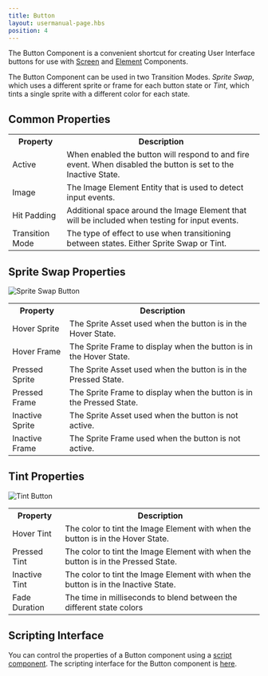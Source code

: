```yaml
---
title: Button
layout: usermanual-page.hbs
position: 4
---
```


The Button Component is a convenient shortcut for creating User Interface buttons for use with [Screen][1] and [Element][2] Components.

The Button Component can be used in two Transition Modes. *Sprite Swap*, which uses a different sprite or frame for each button state or *Tint*, which tints a single sprite with a different color for each state.

## Common Properties

<table class="table table-striped">
    <col class="property-name"></col>
    <col class="property-description"></col>
    <tr><th>Property</th><th>Description</th></tr>
    <tr><td>Active</td><td>When enabled the button will respond to and fire event. When disabled the button is set to the Inactive State.</td></tr>
    <tr><td>Image</td><td>The Image Element Entity that is used to detect input events.</td></tr>
    <tr><td>Hit Padding</td><td>Additional space around the Image Element that will be included when testing for input events.</td></tr>
    <tr><td>Transition Mode</td><td>The type of effect to use when transitioning between states. Either Sprite Swap or Tint.</td></tr>
</table>

## Sprite Swap Properties

![Sprite Swap Button][3]

<table class="table table-striped">
    <col class="property-name"></col>
    <col class="property-description"></col>
    <tr><th>Property</th><th>Description</th></tr>
    <tr><td>Hover Sprite</td><td>The Sprite Asset used when the button is in the Hover State.</td></tr>
    <tr><td>Hover Frame</td><td>The Sprite Frame to display when the button is in the Hover State.</td></tr>
    <tr><td>Pressed Sprite</td><td>The Sprite Asset used when the button is in the Pressed State.</td></tr>
    <tr><td>Pressed Frame</td><td>The Sprite Frame to display when the button is in the Pressed State.</td></tr>
    <tr><td>Inactive Sprite</td><td>The Sprite Asset used when the button is not active.</td></tr>
    <tr><td>Inactive Frame</td><td>The Sprite Frame used when the button is not active.</td></tr>
</table>

## Tint Properties

![Tint Button][4]

<table class="table table-striped">
    <col class="property-name"></col>
    <col class="property-description"></col>
    <tr><th>Property</th><th>Description</th></tr>
    <tr><td>Hover Tint</td><td>The color to tint the Image Element with when the button is in the Hover State.</td></tr>
    <tr><td>Pressed Tint</td><td>The color to tint the Image Element with when the button is in the Pressed State.</td></tr>
    <tr><td>Inactive Tint</td><td>The color to tint the Image Element with when the button is in the Inactive State.</td></tr>
    <tr><td>Fade Duration</td><td>The time in milliseconds to blend between the different state colors</td></tr>
</table>

## Scripting Interface

You can control the properties of a Button component using a [script component][5]. The scripting interface for the Button component is [here][6].

[1]: /user-manual/packs/components/screen
[2]: /user-manual/packs/components/element
[3]: /images/user-manual/scenes/components/component-button-sprite-change.png
[4]: /images/user-manual/scenes/components/component-button-tint.png
[5]: /user-manual/packs/components/script
[6]: /api/pc.ButtonComponent.html

